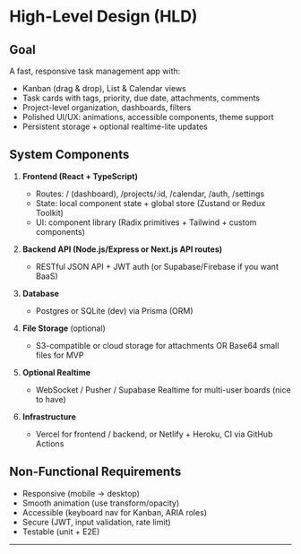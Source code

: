 # High-Level Design (HLD)

## Goal

A fast, responsive task management app with:

- Kanban (drag & drop), List & Calendar views
- Task cards with tags, priority, due date, attachments, comments
- Project-level organization, dashboards, filters
- Polished UI/UX: animations, accessible components, theme support
- Persistent storage + optional realtime-lite updates

## System Components

1. **Frontend (React + TypeScript)**

   - Routes: / (dashboard), /projects/\:id, /calendar, /auth, /settings
   - State: local component state + global store (Zustand or Redux Toolkit)
   - UI: component library (Radix primitives + Tailwind + custom components)

2. **Backend API (Node.js/Express or Next.js API routes)**

   - RESTful JSON API + JWT auth (or Supabase/Firebase if you want BaaS)

3. **Database**

   - Postgres or SQLite (dev) via Prisma (ORM)

4. **File Storage** (optional)

   - S3-compatible or cloud storage for attachments OR Base64 small files for MVP

5. **Optional Realtime**

   - WebSocket / Pusher / Supabase Realtime for multi-user boards (nice to have)

6. **Infrastructure**

   - Vercel for frontend / backend, or Netlify + Heroku, CI via GitHub Actions

## Non-Functional Requirements

- Responsive (mobile → desktop)
- Smooth animation (use transform/opacity)
- Accessible (keyboard nav for Kanban, ARIA roles)
- Secure (JWT, input validation, rate limit)
- Testable (unit + E2E)

---
